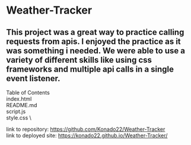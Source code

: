 # Weather-Tracker
## This project was a great way to practice calling requests from apis. I enjoyed the practice as it was something i needed. We were able to use a variety of different skills like using css frameworks and multiple api calls in a single event listener.
Table of Contents \
index.html \
README.md \
script.js \
style.css \

link to repository: https://github.com/Konado22/Weather-Tracker \
link to deployed site: https://konado22.github.io/Weather-Tracker/

